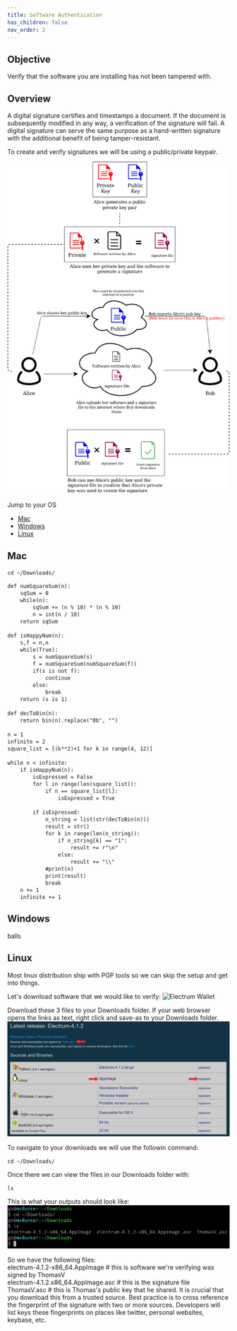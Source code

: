 ```yaml
---
title: Software Authentication
has_children: false
nav_order: 2
---
```

## Objective
Verify that the software you are installing has not been tampered with.
## Overview
A digital signature certifies and timestamps a document. If the document is subsequently modified in any way, a verification of the signature will fail. A digital signature can serve the same purpose as a hand-written signature with the additional benefit of being tamper-resistant.

To create and verify signatures we will be using a public/private keypair.

![PubPrivKeypair](images/pubpriv_diagram.png)


Jump to your OS 
- [Mac](#mac)
- [Windows](#windows)
- [Linux](#linux)

## Mac

```
cd ~/Downloads/
```

```
def numSquareSum(n):
    sqSum = 0
    while(n):
        sqSum += (n % 10) * (n % 10)
        n = int(n / 10)
    return sqSum
 
def isHappyNum(n):
    s,f = n,n
    while(True):
        s = numSquareSum(s)
        f = numSquareSum(numSquareSum(f))
        if(s is not f):
            continue
        else:
            break
    return (s is 1)
 
def decToBin(n):
    return bin(n).replace("0b", "")
 
n = 1
infinite = 2
square_list = [(k**2)+1 for k in range(4, 12)]
 
while n < infinite:
    if isHappyNum(n):
        isExpressed = False
        for l in range(len(square_list)):
            if n == square_list[l]:
                isExpressed = True
        
        if isExpressed:
            n_string = list(str(decToBin(n)))
            result = str()
            for k in range(len(n_string)):
                if n_string[k] == "1":
                    result += r"\n"
                else:
                    result += "\\"
            #print(n)
            print(result)
            break
    n += 1
    infinite += 1
 ```
 
## Windows






















balls
## Linux
Most linux distribution ship with PGP tools so we can skip the setup and get into things.

Let's download software that we would like to verify:
![Electrum Wallet](https://electrum.org/#download)

Download these 3 files to your Downloads folder. If your web browser opens the links as text, right click and save-as to your Downloads folder.
![electrum_download](images/electrum_download.png)

To navigate to your downloads we will use the followin command:
```
cd ~/Downloads/
```
Once there we can view the files in our Downloads folder with:
```
ls
```
This is what your outputs should look like:
![files to verify](images/authentication_term1.png)

So we have the following files:<br />
electrum-4.1.2-x86_64.AppImage   # this is software we're verifying was signed by ThomasV<br />
electrum-4.1.2.x86_64.AppImage.asc # this is the signature file <br />
ThomasV.asc # this is Thomas's public key that he shared. It is crucial that you download this from a trusted source. Best practice is to cross reference the fingerprint of the signature with two or more sources. Developers will list keys these fingerprints on places like twitter, personal websites, keybase, etc.<br />




